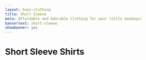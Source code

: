 ```yaml
---
layout: boys-clothing
title: Short Sleeve
meta: Affordable and Adorable Clothing for your little monkeys!
bannertext: short-sleeve
showbanner: yes
---
```


<h1> Short Sleeve Shirts </h1>